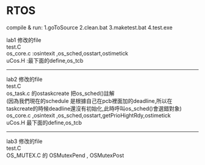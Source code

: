 # RTOS

compile & run:
1.goToSource
2.clean.bat
3.maketest.bat
4.test.exe

lab1 修改的file  
test.C  
os_core.c :osintexit ,os_sched,osstart,ostimetick  
uCos.H :最下面的define,os_tcb  

_________________________________________________________________________________

lab2 修改的file  
test.C  
os_task.c 的ostaskcreate 把os_sched()註解   
(因為我們現在的schedule 是根據自己在pcb裡面加的deadline,所以在taskcreate的時候deadline還沒有初始化,此時呼叫os_sched()會選錯對象)    
os_core.c ,osintexit ,os_sched,osstart,getPrioHightRdy,ostimetick  
uCos.H 最下面的define,os_tcb  

_________________________________________________________________________________

lab3 修改的file  
test.C  
OS_MUTEX.C 的 OSMutexPend , OSMutexPost  
